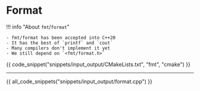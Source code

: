 # Format

!!! info "About `fmt`/`format`"

    - fmt/format has been accepted into C++20
    - It has the best of `printf` and `cout`
    - Many compilers don't implement it yet
    - We still depend on `<fmt/format.h>`

{{ code_snippet("snippets/input_output/CMakeLists.txt", "fmt", "cmake") }}

<hr>

{{ all_code_snippets("snippets/input_output/format.cpp") }}




